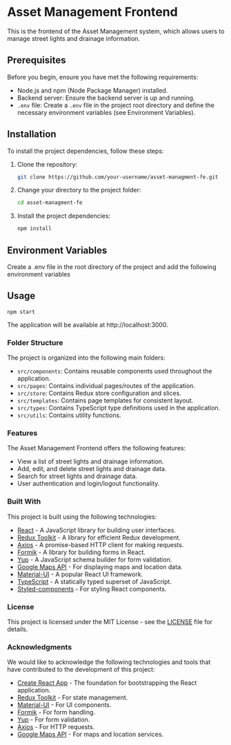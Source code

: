 # Asset Management Frontend

This is the frontend of the Asset Management system, which allows users to manage street lights and drainage information.

## Prerequisites

Before you begin, ensure you have met the following requirements:

- Node.js and npm (Node Package Manager) installed.
- Backend server: Ensure the backend server is up and running.
- `.env` file: Create a `.env` file in the project root directory and define the necessary environment variables (see Environment Variables).

## Installation

To install the project dependencies, follow these steps:

1. Clone the repository:

   ```bash
   git clone https://github.com/your-username/asset-managment-fe.git

2. Change your directory to the project folder:

   ```bash
   cd asset-managment-fe

3. Install the project dependencies:

   ```bash
   npm install

## Environment Variables

Create a .env file in the root directory of the project and add the following environment variables


## Usage

    npm start

The application will be available at http://localhost:3000.


### Folder Structure

The project is organized into the following main folders:

- `src/components`: Contains reusable components used throughout the application.
- `src/pages`: Contains individual pages/routes of the application.
- `src/store`: Contains Redux store configuration and slices.
- `src/templates`: Contains page templates for consistent layout.
- `src/types`: Contains TypeScript type definitions used in the application.
- `src/utils`: Contains utility functions.

### Features

The Asset Management Frontend offers the following features:

- View a list of street lights and drainage information.
- Add, edit, and delete street lights and drainage data.
- Search for street lights and drainage data.
- User authentication and login/logout functionality.

### Built With

This project is built using the following technologies:

- [React](https://reactjs.org/) - A JavaScript library for building user interfaces.
- [Redux Toolkit](https://redux-toolkit.js.org/) - A library for efficient Redux development.
- [Axios](https://axios-http.com/) - A promise-based HTTP client for making requests.
- [Formik](https://formik.org/) - A library for building forms in React.
- [Yup](https://github.com/jquense/yup) - A JavaScript schema builder for form validation.
- [Google Maps API](https://developers.google.com/maps/documentation) - For displaying maps and location data.
- [Material-UI](https://material-ui.com/) - A popular React UI framework.
- [TypeScript](https://www.typescriptlang.org/) - A statically typed superset of JavaScript.
- [Styled-components](https://styled-components.com/) - For styling React components.

### License

This project is licensed under the MIT License - see the [LICENSE](LICENSE) file for details.

### Acknowledgments

We would like to acknowledge the following technologies and tools that have contributed to the development of this project:

- [Create React App](https://reactjs.org/docs/create-a-new-react-app.html) - The foundation for bootstrapping the React application.
- [Redux Toolkit](https://redux-toolkit.js.org/) - For state management.
- [Material-UI](https://material-ui.com/) - For UI components.
- [Formik](https://formik.org/) - For form handling.
- [Yup](https://github.com/jquense/yup) - For form validation.
- [Axios](https://axios-http.com/) - For HTTP requests.
- [Google Maps API](https://developers.google.com/maps/documentation) - For maps and location services.
